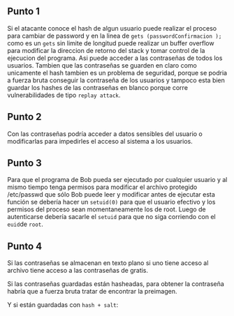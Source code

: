 ## Punto 1

Si el atacante conoce el hash de algun usuario puede realizar el proceso para cambiar de password y en la linea de `gets (passwordConfirmacion );` como es un `gets` sin limite de longitud puede realizar un buffer overflow para modificar la direccion de retorno del stack y tomar control de la ejecucion del programa. Asi puede acceder a las contraseñas de todos los usuarios. Tambien que las contraseñas se guarden en claro como unicamente el hash tambien es un problema de seguridad, porque se podria a fuerza bruta conseguir la contraseña de los usuarios y tampoco esta bien guardar los hashes de las contraseñas en blanco porque corre vulnerabilidades de tipo `replay attack`. 

## Punto 2 

Con las contraseñas podría acceder a datos sensibles del usuario o modificarlas para impedirles el acceso al sistema a los usuarios. 

## Punto 3 

Para que el programa de Bob pueda ser ejecutado por cualquier usuario y al mismo tiempo tenga permisos para modificar el archivo protegido /etc/passwd que sólo Bob puede leer y modificar antes de ejecutar esta función se debería hacer un `setuid(0)` para que el usuario efectivo y los permisos del proceso sean momentaneamente los de root. Luego de autenticarse debería sacarle el `setuid` para que no siga corriendo con el `euid`de `root`.

## Punto 4 

Si las contraseñas se almacenan en texto plano si uno tiene acceso al archivo tiene acceso a las contraseñas de gratis. 

Si las contraseñas guardadas están hasheadas, para obtener la contraseña habría que a fuerza bruta tratar de encontrar la preimagen. 

Y si están guardadas con `hash + salt`: 
